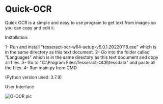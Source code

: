 # Quick-OCR
Quick OCR is a simple and easy to use program to get text from images so you can copy and edit it.

Installation:

1- Run and install "tesseract-ocr-w64-setup-v5.0.1.20220118.exe" which is in the same directory as this text document.
2- Go into the folder called "Languages" ​​which is in the same directory as this text document and copy all files.
3- Go to "C:\Program Files\Tesseract-OCR\tessdata" and paste all the files.
4- Run main.py from CMD

(Python version used: 3.7.9)

User Interface

![Q-OCR pic](https://user-images.githubusercontent.com/73500243/155821957-aababa2b-c2da-4c96-8a0e-6611ce0b3df7.jpg)
